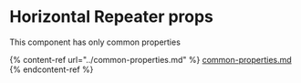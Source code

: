 # Horizontal Repeater props

This component has only common properties

{% content-ref url="../common-properties.md" %}
[common-properties.md](../common-properties.md)
{% endcontent-ref %}
